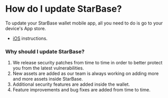 # How do I update StarBase?

To update your StarBase wallet mobile app, all you need to do is go to your device's App store.

- [iOS](https://support.apple.com/en-us/HT202180) instructions.

### Why should I update StarBase?

1. We release security patches from time to time in order to better protect you from the latest vulnerabilities.
2. New assets are added as our team is always working on adding more and more assets inside StarBase.
3. Additional security features are added inside the wallet.
4. Feature improvements and bug fixes are added from time to time.


